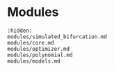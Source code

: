 # Modules

```{toctree}
:hidden:
modules/simulated_bifurcation.md
modules/core.md
modules/optimizer.md
modules/polynomial.md
modules/models.md
```
